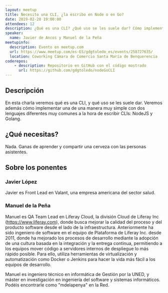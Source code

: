 ```yaml
---
layout: meetup
title: Necesito una CLI, ¿la escribo en Node o en Go?
date: 2019-02-28 19:00:00
attendees: 12
description: ¿Qué es una CLI? ¿Qué uso se les suele dar? Cómo implementarlo en NodeJS y en Golang.
speaker:
  name: Javier de Ancos y Manuel de la Peña
meetupinfo:
  description: Evento en meetup.com
  url: https://www.meetup.com/es-ES/gdgtoledo_es/events/258727635/
  location: Coworking Cámara de Comercio Santa María de Benquerencia
coderepos:
    - description: Repositorio en GitHub con el código mostrado
      url: https://github.com/gdgtoledo/nodeGoCLI
---
```


## Descripción
En esta charla veremos qué es una CLI, y qué uso se les suele dar. Veremos además cómo implementar una de una manera muy simple con dos lenguajes diferentes muy comunes a la hora de escribir CLIs: NodeJS y Golang.

## ¿Qué necesitas?
Nada. Ganas de aprender y compartir una cerveza con las personas asistentes.

## Sobre los ponentes

### Javier López
Javier es Front Lead en Valant, una empresa americana del sector salud.

### Manuel de la Peña
Manuel es QA Team Lead en Liferay Cloud, la división Cloud de Liferay Inc (https://www.liferay.com), donde busca mejorar la calidad del proceso y del producto software desde el lado de la infraestructura. Anteriormente ha sido ingeniero de software en el equipo de Plataforma de Liferay Inc. desde 2011, donde ha mejorado los procesos de desarrollo mediante la adopción de una cultura basada en la integración y la entrega continua, permitiendo a los equipos mover código a servidores internos de despliegue lo más rápido posible. Para ello, utiliza herramientas de virtualización y automatización como Docker o Jenkins para hacer la vida más fácil a los equipos de desarrollo.

Manuel es ingeniero técnico en informática de Gestión por la UNED, y máster en investigación en ingeniería del software y sistemas informáticos. Podéis encontrarle como "mdelapenya" en la Red.
